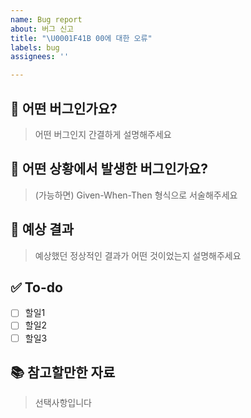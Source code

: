 ```yaml
---
name: Bug report
about: 버그 신고
title: "\U0001F41B 00에 대한 오류"
labels: bug
assignees: ''

---
```


## 🔎 어떤 버그인가요?
> 어떤 버그인지 간결하게 설명해주세요

## 📝 어떤 상황에서 발생한 버그인가요?
> (가능하면) Given-When-Then 형식으로 서술해주세요

## 🧪 예상 결과
> 예상했던 정상적인 결과가 어떤 것이었는지 설명해주세요

## ✅ To-do
- [ ] 할일1
- [ ] 할일2
- [ ] 할일3

## 📚 참고할만한 자료
> 선택사항입니다
